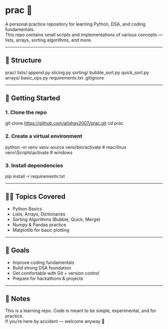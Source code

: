 # prac 🐍

A personal practice repository for learning Python, DSA, and coding fundamentals.  
This repo contains small scripts and implementations of various concepts — lists, arrays, sorting algorithms, and more.

---

## 📂 Structure
prac/
  lists/
    append.py
    slicing.py
  sorting/
    bubble_sort.py
    quick_sort.py
  arrays/
    basic_ops.py
  requirements.txt
  .gitignore

---

## 🚀 Getting Started

### 1. Clone the repo
git clone https://github.com/atishay2007/prac.git
cd prac

### 2. Create a virtual environment
python -m venv venv
source venv/bin/activate   # mac/linux
venv\Scripts\activate      # windows

### 3. Install dependencies
pip install -r requirements.txt

---

## 🧑‍💻 Topics Covered
- Python Basics  
- Lists, Arrays, Dictionaries  
- Sorting Algorithms (Bubble, Quick, Merge)  
- Numpy & Pandas practice  
- Matplotlib for basic plotting  

---

## 🎯 Goals
- Improve coding fundamentals  
- Build strong DSA foundation  
- Get comfortable with Git + version control  
- Prepare for hackathons & projects  

---

## 📝 Notes
This is a learning repo. Code is meant to be simple, experimental, and for practice.  
If you’re here by accident — welcome anyway 🙂

